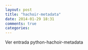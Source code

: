 ```yaml
---
layout: post
title: "hachoir-metadata"
date: 2014-01-29 18:31
comments: true
categories: 
---
```

Ver entrada python-hachoir-metadata

